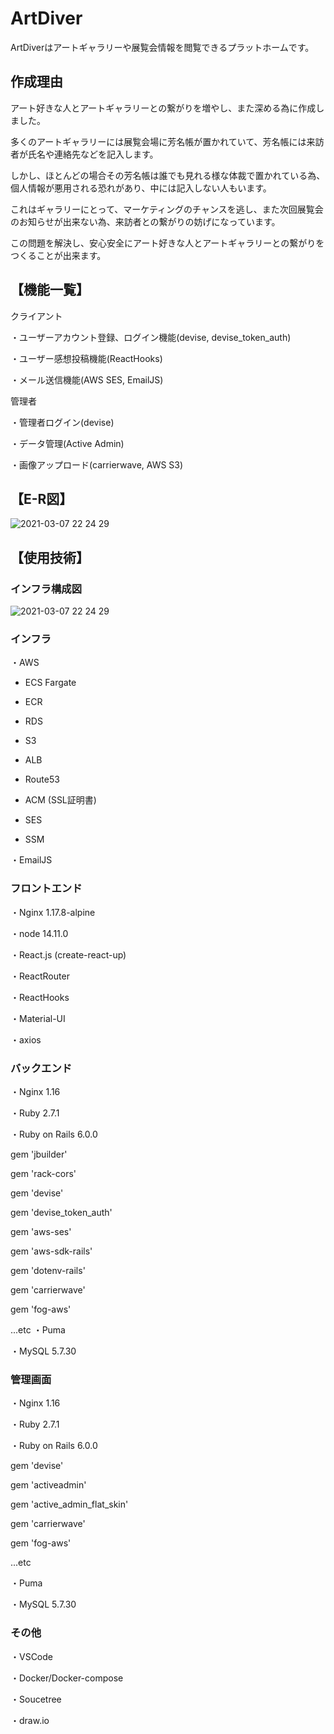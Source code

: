 # ArtDiver

 ArtDiverはアートギャラリーや展覧会情報を閲覧できるプラットホームです。

## 作成理由

アート好きな人とアートギャラリーとの繋がりを増やし、また深める為に作成しました。

多くのアートギャラリーには展覧会場に芳名帳が置かれていて、芳名帳には来訪者が氏名や連絡先などを記入します。

しかし、ほとんどの場合その芳名帳は誰でも見れる様な体裁で置かれている為、個人情報が悪用される恐れがあり、中には記入しない人もいます。

これはギャラリーにとって、マーケティングのチャンスを逃し、また次回展覧会のお知らせが出来ない為、来訪者との繋がりの妨げになっています。

この問題を解決し、安心安全にアート好きな人とアートギャラリーとの繋がりをつくることが出来ます。



## 【機能一覧】

クライアント

・ユーザーアカウント登録、ログイン機能(devise, devise_token_auth)

・ユーザー感想投稿機能(ReactHooks)

・メール送信機能(AWS SES, EmailJS)

管理者

・管理者ログイン(devise)

・データ管理(Active Admin)

・画像アップロード(carrierwave, AWS S3)

## 【E-R図】

![2021-03-07 22 24 29](https://user-images.githubusercontent.com/76731152/110887501-c8c43180-832d-11eb-9a4c-476d05eee8c3.png)

## 【使用技術】

### インフラ構成図

![2021-03-07 22 24 29](https://user-images.githubusercontent.com/76731152/110887424-a6caaf00-832d-11eb-8a32-acb40f062b49.png)

### インフラ

・AWS
  - ECS Fargate
  
  - ECR 
   
  - RDS
   
  - S3
   
  - ALB
   
  - Route53

  - ACM (SSL証明書)
   
  - SES
   
  - SSM
   
・EmailJS

### フロントエンド

・Nginx 1.17.8-alpine

・node 14.11.0

・React.js (create-react-up)

・ReactRouter

・ReactHooks

・Material-UI

・axios

### バックエンド

・Nginx 1.16

・Ruby 2.7.1

・Ruby on Rails 6.0.0

  gem 'jbuilder'
  
  gem 'rack-cors'
  
  gem 'devise'
  
  gem 'devise_token_auth'
  
  gem 'aws-ses'
  
  gem 'aws-sdk-rails'
  
  gem 'dotenv-rails' 
  
  gem 'carrierwave'
  
  gem 'fog-aws'
  
  ...etc
・Puma

・MySQL 5.7.30

### 管理画面

・Nginx 1.16

・Ruby 2.7.1

・Ruby on Rails 6.0.0

  gem 'devise'
  
  gem 'activeadmin'
  
  gem 'active_admin_flat_skin'
  
  gem 'carrierwave'
  
  gem 'fog-aws'

  ...etc
  
・Puma

・MySQL 5.7.30

### その他

・VSCode

・Docker/Docker-compose

・Soucetree

・draw.io
